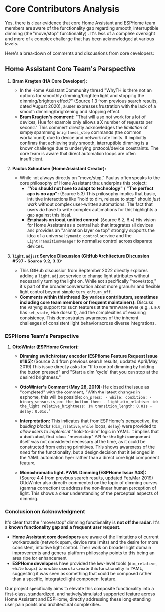 # Core Contributors Analysis

Yes, there is clear evidence that core Home Assistant and ESPHome team members are aware of the functionality gap regarding smooth, interruptible dimming (the "move/stop" functionality)
. It's less of a complete oversight and more of a complex challenge that has been acknowledged at various levels.

Here's a breakdown of comments and discussions from core developers:

## Home Assistant Core Team's Perspective

1. **Bram Kragten (HA Core Developer):**

   - In the Home Assistant Community thread "WhyTH is there not an options for smoothly dimming/brighten light and
     stopping the dimming/brighten effect?" (Source 1.3 from previous search results, dated August 2020), a user
     expresses frustration with the lack of a smooth dimming/brightening and stopping effect.
   - **Bram Kragten's comment:** "That will also not work for a lot of devices, Hue for example only allows a X number
     of requests per second." This comment directly acknowledges the _limitation_ of simply spamming
     `brightness_step` commands (the common workaround) due to device and network rate limits. It implicitly
     confirms that achieving truly smooth, interruptible dimming is a known challenge due to underlying
     protocol/device constraints. The core team is aware that direct automation loops are often insufficient.

2. **Paulus Schoutsen (Home Assistant Creator):**

   - While not always directly on "move/stop," Paulus often speaks to the core philosophy of Home Assistant that
     underpins this project:
     - **"You should not have to adapt to technology" / "The perfect app is no app":** (Source 5.3) This philosophy
       implies that basic, intuitive interactions like "hold to dim, release to stop" should _just work_ without
       complex user-written automations. The fact that users _do_ have to write complex automations for this
       highlights a gap against this ideal.
     - **Emphasis on local, unified control:** (Source 5.2, 5.4) His vision for Home Assistant as a central hub that
       integrates all devices and provides an "animation layer on top" strongly supports the idea of a universal
       `dynamic_control` service and the `LightTransitionManager` to normalize control across disparate devices.

3. **`light.adjust` Service Discussion (GitHub Architecture Discussion #537 - Source 3.2, 3.3):**

   - This GitHub discussion from September 2022 directly explores adding a `light.adjust` service to change light
     attributes without necessarily turning the light on. While not specifically "move/stop," it's part of the
     broader conversation about more granular and flexible light control beyond simple `turn_on`/`turn_off`.
   - **Comments within this thread (by various contributors, sometimes including core team members or frequent
     maintainers):** Discuss the varying support for such features at the firmware level (e.g., LIFX has
     `set_state`, Hue doesn't), and the complexities of ensuring consistency. This demonstrates awareness of the
     inherent challenges of consistent light behavior across diverse integrations.

### ESPHome Team's Perspective

1. **OttoWinter (ESPHome Creator):**
   - **Dimming switch/rotary encoder (ESPHome Feature Request Issue #185):** (Source 2.4 from previous search results,
     updated April/May 2019) This issue directly asks for "If to control dimming by holding the button pressed" and
     "Start a dim 'cycle' that you can stop at the desired brightness."

   - **OttoWinter's Comment (May 28, 2019):** He closed the issue as "completed" with the comment, "With the latest
     changes in esphome, this will be possible: `on_press: - while: condition: - binary_sensor.is_on: the_button
     then: - light.dim_relative: id: the_light relative_brightness: 1% transition_length: 0.01s - delay: 0.01s.`"

   - **Interpretation:** This indicates that from ESPHome's perspective, the _building blocks_ (`dim_relative`, `while`
     loops, `delay`) were provided to _allow users to implement_ "hold-to-dim" logic in YAML. It implies that a
     dedicated, first-class "move/stop" API for the light component itself was not considered necessary at the
     time, as it could be constructed from existing primitives. This shows awareness of the _need_ for the
     functionality, but a design decision that it belonged in the YAML automation layer rather than a direct core
     light component feature.

   - **Monochromatic light. PWM. Dimming (ESPHome Issue #48):** (Source 4.4 from previous search results, updated
     Feb/Mar 2019) OttoWinter also directly commented on the topic of dimming curves (gamma correction) to address
     the non-linear human perception of light. This shows a clear understanding of the perceptual aspects of
     dimming.

### Conclusion on Acknowledgment

It's clear that the "move/stop" dimming functionality is **not off the radar**.
It's a **known functionality gap and a frequent user request**.

- **Home Assistant core developers** are aware of the limitations of current workarounds (network spam, device rate
  limits) and the desire for more consistent, intuitive light control. Their work on broader light domain improvements
  and general platform philosophy points to this being an area ripe for enhancement.
- **ESPHome developers** have provided the low-level tools (`dim_relative`, `while` loops) to _enable_ users to create
  this functionality in YAML, suggesting it was seen as something that could be composed rather than a specific,
  integrated light component feature.

Our project specifically aims to elevate this composite functionality into a first-class, standardized, and
natively/simulated supported feature across Home Assistant and ESPHome, directly addressing these long-standing user
pain points and architectural complexities.
